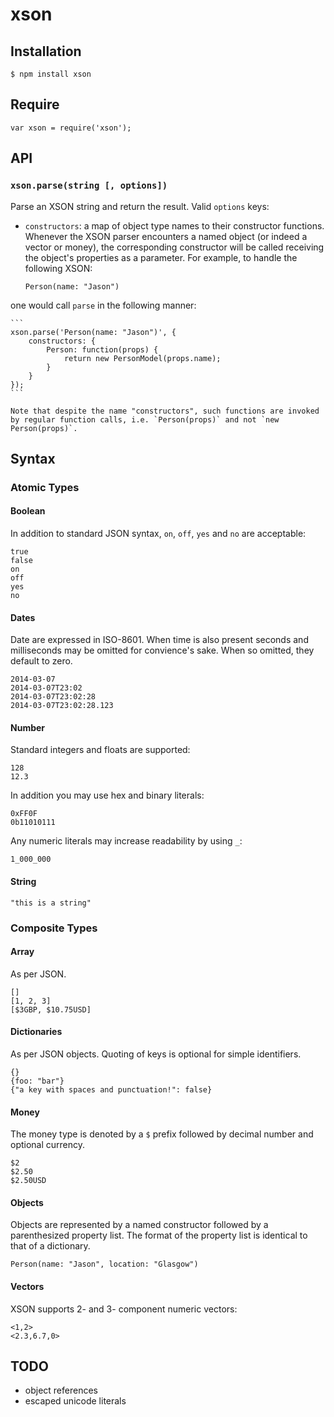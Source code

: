 # xson

## Installation

    $ npm install xson

## Require

	var xson = require('xson');

## API

### `xson.parse(string [, options])`

Parse an XSON string and return the result. Valid `options` keys:

  * `constructors`: a map of object type names to their constructor functions. Whenever the XSON parser encounters a named object (or indeed a vector or money), the corresponding constructor will be called receiving the object's properties as a parameter. For example, to handle the following XSON:

    ```
    Person(name: "Jason")
    ```

  one would call `parse` in the following manner:
 
    ```
    xson.parse('Person(name: "Jason")', {
    	constructors: {
    		Person: function(props) {
    			return new PersonModel(props.name);
    		}
    	}
	});
	```

	Note that despite the name "constructors", such functions are invoked by regular function calls, i.e. `Person(props)` and not `new Person(props)`.

## Syntax

### Atomic Types

#### Boolean

In addition to standard JSON syntax, `on`, `off`, `yes` and `no` are acceptable:

```
true
false
on
off
yes
no
```

#### Dates

Date are expressed in ISO-8601. When time is also present seconds and milliseconds may be omitted for convience's sake. When so omitted, they default to zero.

```
2014-03-07
2014-03-07T23:02
2014-03-07T23:02:28
2014-03-07T23:02:28.123
```

#### Number

Standard integers and floats are supported:

```
128
12.3
```

In addition you may use hex and binary literals:

```
0xFF0F
0b11010111
```

Any numeric literals may increase readability by using `_`:

```
1_000_000
```

#### String

```
"this is a string"
```

### Composite Types

#### Array

As per JSON.

```
[]
[1, 2, 3]
[$3GBP, $10.75USD]
```

#### Dictionaries

As per JSON objects. Quoting of keys is optional for simple identifiers.

```
{}
{foo: "bar"}
{"a key with spaces and punctuation!": false}
```

#### Money

The money type is denoted by a `$` prefix followed by decimal number and optional currency.

```
$2
$2.50
$2.50USD
```

#### Objects

Objects are represented by a named constructor followed by a parenthesized property list. The format of the property list is identical to that of a dictionary.

```
Person(name: "Jason", location: "Glasgow")
```

#### Vectors

XSON supports 2- and 3- component numeric vectors:

```
<1,2>
<2.3,6.7,0>
```

## TODO

  * object references
  * escaped unicode literals
